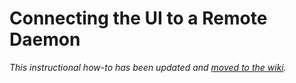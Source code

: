 # Connecting the UI to a Remote Daemon

_This instructional how-to has been updated and [moved to the wiki](https://github.com/Hydrangea-Network/hydrangea-blockchain/wiki/Connecting-the-UI-to-a-remote-daemon)._
